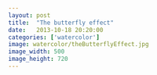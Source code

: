 ```yaml
---
layout: post
title:  "The butterfly effect"
date:   2013-10-18 20:20:00
categories: ['watercolor']
image: watercolor/theButterflyEffect.jpg
image_width: 500
image_height: 720
---
```


